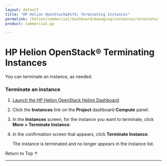 ```yaml
---
layout: default
title: "HP Helion OpenStack&#174; Terminating Instances"
permalink: /helion/commercial/dashboard/managing/instances/terminate/
product: commercial.ga

---
```

<!--UNDER REVISION-->

<script>

function PageRefresh {
onLoad="window.refresh"
}

PageRefresh();

</script>

<!--
<p style="font-size: small;"> <a href="/helion/commercial/ga1/install/">&#9664; PREV</a> | <a href="/helion/commercial/ga1/install-overview/">&#9650; UP</a> | <a href="/helion/commercial/ga1/">NEXT &#9654;</a> 
-->

# HP Helion OpenStack&#174; Terminating Instances

You can terminate an instance, as needed. 

### Terminate an instance ###

1. [Launch the HP Helion OpenStack Helion Dashboard](/helion/openstack/1.1/dashboard/login/).

2. Click the **Instances** link on the **Project** dashboard **Compute** panel.

3. In the **Instances** screen, for the instance you want to terminate, click **More &gt; Terminate Instance**.

3. In the confirmation screen that appears, click **Terminate Instance**.

	The instance is terminated and no longer appears in the instance list.

<p><a href="#top" style="padding:14px 0px 14px 0px; text-decoration: none;"> Return to Top &#8593; </a>


----
